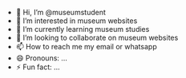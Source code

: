 - 👋 Hi, I’m @museumstudent 
- 👀 I’m interested in museum websites
- 🌱 I’m currently learning museum studies
- 💞️ I’m looking to collaborate on museum websites
- 📫 How to reach me my email or whatsapp
- 😄 Pronouns: ...
- ⚡ Fun fact: ...

<!---
museumhar/museumhar is a ✨ special ✨ repository because its `README.md` (this file) appears on your GitHub profile.
You can click the Preview link to take a look at your changes.
--->
